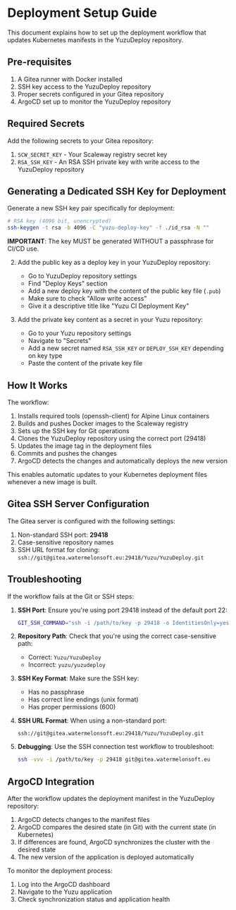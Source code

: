 # Deployment Setup Guide

This document explains how to set up the deployment workflow that updates Kubernetes manifests in the YuzuDeploy repository.

## Pre-requisites

1. A Gitea runner with Docker installed
2. SSH key access to the YuzuDeploy repository
3. Proper secrets configured in your Gitea repository
4. ArgoCD set up to monitor the YuzuDeploy repository

## Required Secrets

Add the following secrets to your Gitea repository:

1. `SCW_SECRET_KEY` - Your Scaleway registry secret key
2. `RSA_SSH_KEY` - An RSA SSH private key with write access to the YuzuDeploy repository

## Generating a Dedicated SSH Key for Deployment

Generate a new SSH key pair specifically for deployment:

```bash
# RSA key (4096 bit, unencrypted)
ssh-keygen -t rsa -b 4096 -C "yuzu-deploy-key" -f ./id_rsa -N ""
```

**IMPORTANT**: The key MUST be generated WITHOUT a passphrase for CI/CD use.

2. Add the public key as a deploy key in your YuzuDeploy repository:
   - Go to YuzuDeploy repository settings
   - Find "Deploy Keys" section
   - Add a new deploy key with the content of the public key file (`.pub`)
   - Make sure to check "Allow write access"
   - Give it a descriptive title like "Yuzu CI Deployment Key"

3. Add the private key content as a secret in your Yuzu repository:
   - Go to your Yuzu repository settings
   - Navigate to "Secrets"
   - Add a new secret named `RSA_SSH_KEY` or `DEPLOY_SSH_KEY` depending on key type
   - Paste the content of the private key file

## How It Works

The workflow:

1. Installs required tools (openssh-client) for Alpine Linux containers
2. Builds and pushes Docker images to the Scaleway registry
3. Sets up the SSH key for Git operations
4. Clones the YuzuDeploy repository using the correct port (29418)
5. Updates the image tag in the deployment files
6. Commits and pushes the changes
7. ArgoCD detects the changes and automatically deploys the new version

This enables automatic updates to your Kubernetes deployment files whenever a new image is built.

## Gitea SSH Server Configuration

The Gitea server is configured with the following settings:

1. Non-standard SSH port: **29418**
2. Case-sensitive repository names
3. SSH URL format for cloning: `ssh://git@gitea.watermelonsoft.eu:29418/Yuzu/YuzuDeploy.git`

## Troubleshooting

If the workflow fails at the Git or SSH steps:

1. **SSH Port**: Ensure you're using port 29418 instead of the default port 22:
   ```bash
   GIT_SSH_COMMAND="ssh -i /path/to/key -p 29418 -o IdentitiesOnly=yes"
   ```

2. **Repository Path**: Check that you're using the correct case-sensitive path:
   - Correct: `Yuzu/YuzuDeploy`
   - Incorrect: `yuzu/yuzudeploy`

3. **SSH Key Format**: Make sure the SSH key:
   - Has no passphrase
   - Has correct line endings (unix format)
   - Has proper permissions (600)

4. **SSH URL Format**: When using a non-standard port:
   ```
   ssh://git@gitea.watermelonsoft.eu:29418/Yuzu/YuzuDeploy.git
   ```

5. **Debugging**: Use the SSH connection test workflow to troubleshoot:
   ```bash
   ssh -vvv -i /path/to/key -p 29418 git@gitea.watermelonsoft.eu
   ```

## ArgoCD Integration

After the workflow updates the deployment manifest in the YuzuDeploy repository:

1. ArgoCD detects changes to the manifest files
2. ArgoCD compares the desired state (in Git) with the current state (in Kubernetes)
3. If differences are found, ArgoCD synchronizes the cluster with the desired state
4. The new version of the application is deployed automatically

To monitor the deployment process:
1. Log into the ArgoCD dashboard
2. Navigate to the Yuzu application
3. Check synchronization status and application health